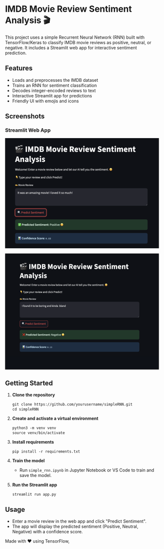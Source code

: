 # IMDB Movie Review Sentiment Analysis 🎬

This project uses a simple Recurrent Neural Network (RNN) built with TensorFlow/Keras to classify IMDB movie reviews as positive, neutral, or negative. It includes a Streamlit web app for interactive sentiment prediction.

## Features

- Loads and preprocesses the IMDB dataset
- Trains an RNN for sentiment classification
- Decodes integer-encoded reviews to text
- Interactive Streamlit app for predictions
- Friendly UI with emojis and icons

## Screenshots



### Streamlit Web App
![Streamlit App Screenshot](screenshots/sc1.png)


![Streamlit App Screenshot](screenshots/sc2.png)

## Getting Started

1. **Clone the repository**
   ```
   git clone https://github.com/yourusername/simpleRNN.git
   cd simpleRNN
   ```

2. **Create and activate a virtual environment**
   ```
   python3 -m venv venv
   source venv/bin/activate
   ```

3. **Install requirements**
   ```
   pip install -r requirements.txt
   ```

4. **Train the model**
   - Run `simple_rnn.ipynb` in Jupyter Notebook or VS Code to train and save the model.

5. **Run the Streamlit app**
   ```
   streamlit run app.py
   ```

## Usage

- Enter a movie review in the web app and click "Predict Sentiment".
- The app will display the predicted sentiment (Positive, Neutral, Negative) with a confidence score.



Made with ❤️ using TensorFlow,
